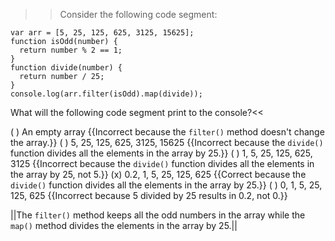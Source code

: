 >>Consider the following code segment:

```
var arr = [5, 25, 125, 625, 3125, 15625];
function isOdd(number) {
  return number % 2 == 1;
}
function divide(number) {
  return number / 25;
}
console.log(arr.filter(isOdd).map(divide));
```

What will the following code segment print to the console?<<

( ) An empty array {{Incorrect because the `filter()` method doesn't change the array.}}
( ) 5, 25, 125, 625, 3125, 15625 {{Incorrect because the `divide()` function divides all the elements in the array by 25.}}
( ) 1, 5, 25, 125, 625, 3125 {{Incorrect because the `divide()` function divides all the elements in the array by 25, not 5.}}
(x) 0.2, 1, 5, 25, 125, 625 {{Correct because the `divide()` function divides all the elements in the array by 25.}}
( ) 0, 1, 5, 25, 125, 625 {{Incorrect because 5 divided by 25 results in 0.2, not 0.}}

||The `filter()` method keeps all the odd numbers in the array while the `map()` method divides the elements in the array by 25.||